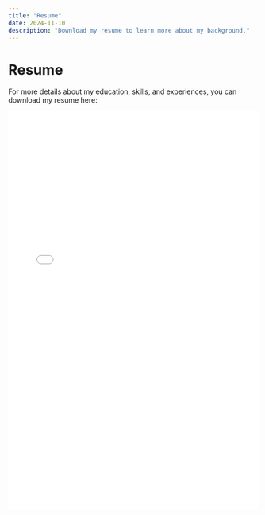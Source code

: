 ```yaml
---
title: "Resume"
date: 2024-11-10
description: "Download my resume to learn more about my background."
---
```


# Resume

For more details about my education, skills, and experiences, you can download my resume here:

<iframe src="/files/lebenslauf.pdf" width="100%" height="800px" style="border: none;"></iframe>
